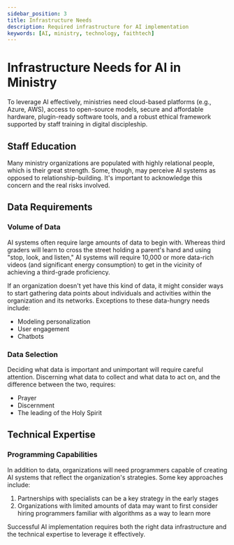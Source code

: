 ```yaml
---
sidebar_position: 3
title: Infrastructure Needs
description: Required infrastructure for AI implementation
keywords: [AI, ministry, technology, faithtech]
---
```


# Infrastructure Needs for AI in Ministry

To leverage AI effectively, ministries need cloud-based platforms (e.g., Azure, AWS), access to open-source models, secure and affordable hardware, plugin-ready software tools, and a robust ethical framework supported by staff training in digital discipleship.


## Staff Education

Many ministry organizations are populated with highly relational people, which is their great strength. Some, though, may perceive AI systems as opposed to relationship-building. It's important to acknowledge this concern and the real risks involved.

## Data Requirements

### Volume of Data

AI systems often require large amounts of data to begin with. Whereas third graders will learn to cross the street holding a parent's hand and using "stop, look, and listen," AI systems will require 10,000 or more data-rich videos (and significant energy consumption) to get in the vicinity of achieving a third-grade proficiency.

If an organization doesn't yet have this kind of data, it might consider ways to start gathering data points about individuals and activities within the organization and its networks. Exceptions to these data-hungry needs include:

- Modeling personalization
- User engagement
- Chatbots

### Data Selection

Deciding what data is important and unimportant will require careful attention. Discerning what data to collect and what data to act on, and the difference between the two, requires:

- Prayer
- Discernment
- The leading of the Holy Spirit

## Technical Expertise

### Programming Capabilities

In addition to data, organizations will need programmers capable of creating AI systems that reflect the organization's strategies. Some key approaches include:

1. Partnerships with specialists can be a key strategy in the early stages
2. Organizations with limited amounts of data may want to first consider hiring programmers familiar with algorithms as a way to learn more

Successful AI implementation requires both the right data infrastructure and the technical expertise to leverage it effectively.
